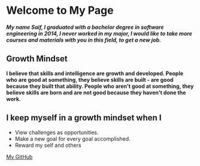 # Welcome to My Page

***My name  Saif, I graduated with a bachelor degree in software engineering in 2014, I never worked in my major, I would like to take more courses and materials with you in this field, to get a new job.***	

## Growth Mindset 

**I believe that skills and intelligence are growth and developed. 
People who are good at something, they believe skills are built - are good because they built that ability.
People who aren't good at something, they believe skills are born and are not good because they haven't done the work.** 

## I keep myself in a growth mindset when I 
* View challenges as opportunities.
* Make a new goal for every goal accomplished. 
* Reward my self and others 

[My GitHub](https://github.com/saifalmandeel) 
